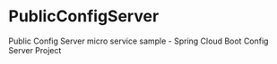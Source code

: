 # PublicConfigServer
Public Config Server micro service sample - Spring Cloud Boot Config Server Project

